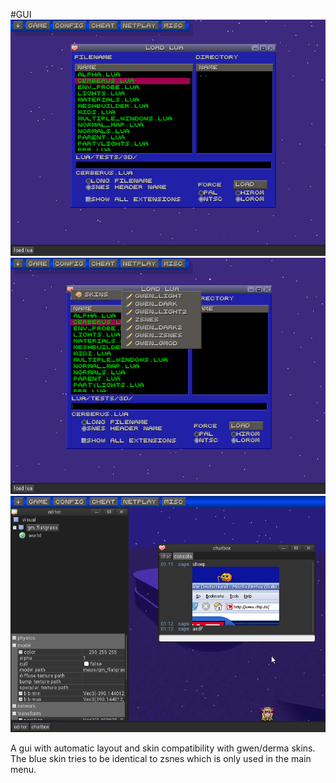 #GUI
![ScreenShot](https://raw.githubusercontent.com/CapsAdmin/goluwa-assets/master/extras/screenshots/zsnes_load.png)
![ScreenShot](https://raw.githubusercontent.com/CapsAdmin/goluwa-assets/master/extras/screenshots/gui_skins.png)
![ScreenShot](https://raw.githubusercontent.com/CapsAdmin/goluwa-assets/master/extras/screenshots/esheep_eorange.png)

A gui with automatic layout and skin compatibility with gwen/derma skins. The blue skin tries to be identical to zsnes which is only used in the main menu.
